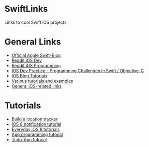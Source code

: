 SwiftLinks
==========

Links to cool Swift iOS projects

# General Links
- [Official Apple Swift-Blog](https://developer.apple.com/swift/blog/)
- [Reddit iOS Dev](http://www.reddit.com/r/iosdev/)
- [Reddit iOS Programming](http://www.reddit.com/r/iosprogramming/)
- [iOS Dev Practice - Programming Challenges in Swift / Objective-C](http://www.iosdevpractice.com/)
- [iOS Blog Tutorials](http://ios-blog.co.uk/swift-tutorials/)
- [Various tutorials and examples](http://www.ioscreator.com/)
- [General iOS-related links](http://www.alloc-init.com/programming-resources/)

# Tutorials
- [Build a location tracker](http://www.johnmullins.info/blog/2014/08/14/location-tracker-with-maps/)
- [iOS 8 notification tutorial](http://thecodeninja.tumblr.com/post/89942124085/notifications-in-ios-8-part-1-using-swift-what-is)
- [Everyday iOS 8 tutorials](http://www.shinobicontrols.com/iOS8DayByDay)
- [App programming tutorial](http://blog.eunoia.cc/lets-make-a-swift-app-part-1/)
- [Todo-App tutorial](http://shivanarrthine.com/developing-a-to-do-app-for-ios-using-swift/)
